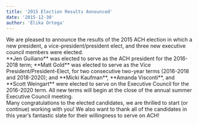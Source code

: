 ```yaml
---
title: '2015 Election Results Announced'
date: '2015-12-30'
author: 'Élika Ortega'
---
```

<div><div><div><div><div>We are pleased to announce the results of the 2015 ACH election in which a new president, a vice-president/president elect, and three new executive council members were elected.</div><div>**Jen Guiliano** was elected to serve as the ACH president for the 2016-2018 term; **Matt Gold** was elected to serve as the Vice President/President-Elect, for two consecutive two-year terms (2016-2018 and 2018-2020); and **Micki Kaufman**, **Amanda Visconti**, and **Scott Weingart** were elected to serve on the Executive Council for the 2016-2020 term. All new terms will begin at the close of the annual summer Executive Council meeting.

</div></div></div></div></div><div>Many congratulations to the elected candidates, we are thrilled to start (or continue) working with you! We also want to thank all of the candidates in this year’s fantastic slate for their willingness to serve on ACH!</div>